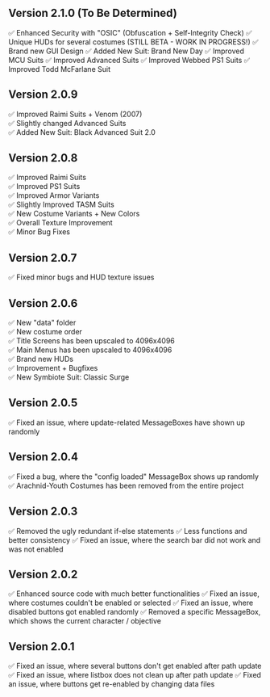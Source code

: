 ## Version 2.1.0 (To Be Determined)
✅ Enhanced Security with "OSIC" (Obfuscation + Self-Integrity Check)
✅ Unique HUDs for several costumes (STILL BETA - WORK IN PROGRESS!)
✅ Brand new GUI Design
✅ Added New Suit: Brand New Day
✅ Improved MCU Suits
✅ Improved Advanced Suits
✅ Improved Webbed PS1 Suits
✅ Improved Todd McFarlane Suit

## Version 2.0.9
✅ Improved Raimi Suits + Venom (2007) <br>
✅ Slightly changed Advanced Suits <br>
✅ Added New Suit: Black Advanced Suit 2.0 <br>

## Version 2.0.8
✅ Improved Raimi Suits <br>
✅ Improved PS1 Suits <br>
✅ Improved Armor Variants <br>
✅ Slightly Improved TASM Suits <br>
✅ New Costume Variants + New Colors <br>
✅ Overall Texture Improvement <br>
✅ Minor Bug Fixes

## Version 2.0.7
✅ Fixed minor bugs and HUD texture issues

## Version 2.0.6
✅ New "data" folder <br>
✅ New costume order <br>
✅ Title Screens has been upscaled to 4096x4096 <br>
✅ Main Menus has been upscaled to 4096x4096 <br>
✅ Brand new HUDs <br>
✅ Improvement + Bugfixes <br>
✅ New Symbiote Suit: Classic Surge

## Version 2.0.5
✅ Fixed an issue, where update-related MessageBoxes have shown up randomly

## Version 2.0.4
✅ Fixed a bug, where the "config loaded" MessageBox shows up randomly
✅ Arachnid-Youth Costumes has been removed from the entire project

## Version 2.0.3
✅ Removed the ugly redundant if-else statements
✅ Less functions and better consistency
✅ Fixed an issue, where the search bar did not work and was not enabled

## Version 2.0.2
✅ Enhanced source code with much better functionalities
✅ Fixed an issue, where costumes couldn't be enabled or selected
✅ Fixed an issue, where disabled buttons got enabled randomly
✅ Removed a specific MessageBox, which shows the current character / objective

## Version 2.0.1
✅ Fixed an issue, where several buttons don't get enabled after path update
✅ Fixed an issue, where listbox does not clean up after path update
✅ Fixed an issue, where buttons get re-enabled by changing data files
